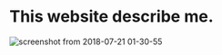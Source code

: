 # This website describe me.
![screenshot from 2018-07-21 01-30-55](https://user-images.githubusercontent.com/37480057/43022791-0b971fc8-8c86-11e8-9624-06a58809688e.png)
